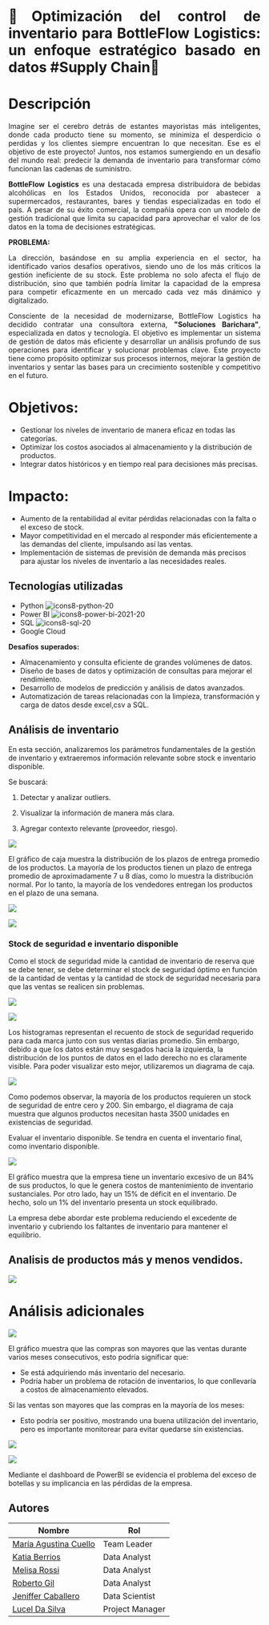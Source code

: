 <div style="text-align: justify">

# 🚀Optimización del control de inventario para BottleFlow Logistics: un enfoque estratégico basado en datos #Supply Chain🚀

</div>

<div style="text-align: justify">

# Descripción
Imagine ser el cerebro detrás de estantes mayoristas más inteligentes, donde cada producto tiene su momento, se minimiza el desperdicio o perdidas y los clientes siempre encuentran lo que necesitan. Ese es el objetivo de este proyecto! Juntos, nos estamos sumergiendo en un desafío del mundo real: predecir la demanda de inventario para transformar cómo funcionan las cadenas de suministro.

**BottleFlow** **Logistics** es una destacada empresa distribuidora de bebidas alcohólicas en los Estados Unidos, reconocida por abastecer a supermercados, restaurantes, bares y tiendas especializadas en todo el país. A pesar de su éxito comercial, la compañía opera con un modelo de gestión tradicional que limita su capacidad para aprovechar el valor de los datos en la toma de decisiones estratégicas.

</div>



__PROBLEMA:__ 

<div style="text-align: justify">
La dirección, basándose en su amplia experiencia en el sector, ha identificado varios desafíos operativos, siendo uno de los más críticos la gestión ineficiente de su stock. Este problema no solo afecta el flujo de distribución, sino que también podría limitar la capacidad de la empresa para competir eficazmente en un mercado cada vez más dinámico y digitalizado.

Consciente de la necesidad de modernizarse, BottleFlow Logistics ha decidido contratar una consultora externa, **"Soluciones Barichara"**, especializada en datos y tecnología. El objetivo es implementar un sistema de gestión de datos más eficiente y desarrollar un análisis profundo de sus operaciones para identificar y solucionar problemas clave. Este proyecto tiene como propósito optimizar sus procesos internos, mejorar la gestión de inventarios y sentar las bases para un crecimiento sostenible y competitivo en el futuro.

</div>


# Objetivos:
- Gestionar los niveles de inventario de manera eficaz en todas las categorías.
- Optimizar los costos asociados al almacenamiento y la distribución de productos.
- Integrar datos históricos y en tiempo real para decisiones más precisas.


# Impacto:
- Aumento de la rentabilidad al evitar pérdidas relacionadas con la falta o el exceso de stock.
- Mayor competitividad en el mercado al responder más eficientemente a las demandas del cliente, impulsando así las ventas.
- Implementación de sistemas de previsión de demanda más precisos para ajustar los niveles de inventario a las necesidades reales.


## Tecnologías utilizadas
- Python ![icons8-python-20](https://github.com/user-attachments/assets/282b2a63-50e8-4eed-aa8b-d9b51db236fe)
- Power BI ![icons8-power-bi-2021-20](https://github.com/user-attachments/assets/0c7da127-402a-40da-8b1e-da47785aa8fc)
- SQL ![icons8-sql-20](https://github.com/user-attachments/assets/aa202c48-0bc3-42dd-848f-f60228a74f8e)
- Google Cloud

__Desafíos__ __superados:__ 
- Almacenamiento y consulta eficiente de grandes volúmenes de datos.
- Diseño de bases de datos y optimización de consultas para mejorar el rendimiento.
- Desarrollo de modelos de predicción y análisis de datos avanzados.
- Automatización de tareas relacionadas con la limpieza, transformación y carga de datos desde excel,csv a SQL.


## Análisis de inventario

En esta sección, analizaremos los parámetros fundamentales de la gestión
de inventario y extraeremos información relevante sobre stock e
inventario disponible.

Se buscará:

1.  Detectar y analizar outliers.

2.  Visualizar la información de manera más clara.

3.  Agregar contexto relevante (proveedor, riesgo).

![](figures/boxplot_entrega.png)

El gráfico de caja muestra la distribución de los plazos de entrega
promedio de los productos. La mayoría de los productos tienen un plazo
de entrega promedio de aproximadamente 7 u 8 días, como lo muestra la
distribución normal. Por lo tanto, la mayoría de los vendedores entregan
los productos en el plazo de una semana.

![](figures/categorias_riesgo.png)

![](figures/desviacion_estandar_tiempo_de_entrega.png)

### Stock de seguridad e inventario disponible

Como el stock de seguridad mide la cantidad de inventario de reserva que
se debe tener, se debe determinar el stock de seguridad óptimo en
función de la cantidad de ventas y la cantidad de stock de seguridad
necesaria para que las ventas se realicen sin problemas.

![](figures/ventas_promedio_dia.png)

![](figures/stock_de_seguridad.png)

Los histogramas representan el recuento de stock de seguridad requerido
para cada marca junto con sus ventas diarias promedio. Sin embargo,
debido a que los datos están muy sesgados hacia la izquierda, la
distribución de los puntos de datos en el lado derecho no es claramente
visible. Para poder visualizar esto mejor, utilizaremos un diagrama de
caja.

![](figures/stock_seguro.png)

Como podemos observar, la mayoría de los productos requieren un stock de
seguridad de entre cero y 200. Sin embargo, el diagrama de caja muestra
que algunos productos necesitan hasta 3500 unidades en existencias de
seguridad.

Evaluar el inventario disponible. Se tendra en cuenta el inventario
final, como inventario disponible.

![](figures/estado_del_inventario.png)

El gráfico muestra que la empresa tiene un inventario excesivo de un 84%
de sus productos, lo que le genera costos de mantenimiento de inventario
sustanciales. Por otro lado, hay un 15% de déficit en el inventario. De
hecho, solo un 1% del inventario presenta un stock equilibrado.

La empresa debe abordar este problema reduciendo el excedente de
inventario y cubriendo los faltantes de inventario para mantener el
equilibrio.

## Analisis de productos más y menos vendidos.

![](figures/comparativa_ventas_productos.png)

# Análisis adicionales

![](figures/comparativa_mensual_ventas_compras.png)

El gráfico muestra que las compras son mayores que las ventas durante
varios meses consecutivos, esto podría significar que:

- Se está adquiriendo más inventario del necesario.  
- Podría haber un problema de rotación de inventarios, lo que
  conllevaría a costos de almacenamiento elevados.

Si las ventas son mayores que las compras en la mayoría de los meses:

- Esto podría ser positivo, mostrando una buena utilización del
  inventario, pero es importante monitorear para evitar quedarse sin
  existencias.

![](figures/diferencia_entre_compras_ventas.png)

![](figures/powerbi_negativos.jpeg)

Mediante el dashboard de PowerBI se evidencia el problema del exceso de
botellas y su implicancia en las pérdidas de la empresa.

## Autores
| Nombre                                      | Rol             |
|---------------------------------------------|-----------------|
| [María Agustina Cuello](https://github.com/ChichiCuello) | Team Leader |
| [Katia Berrios](https://github.com/KtiaBM) | Data Analyst |
| [Melisa Rossi](https://github.com/MelRossi) | Data Analyst |
| [Roberto Gil](https://github.com/Cargila) | Data Analyst |
| [Jeniffer Caballero](https://github.com/Corazonjesus2019) | Data Scientist |
| [Lucel Da Silva](https://github.com/luceldasilva) | Project Manager |
